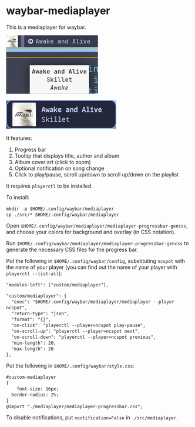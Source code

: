 # waybar-mediaplayer

This is a mediaplayer for waybar.

![showcase](./showcase.png)

![notification](./notification.png)

It features:
1. Progress bar
1. Tooltip that displays title, author and album
1. Album cover art (click to zoom)
1. Optional notification on song change
1. Click to play/pause, scroll up/down to scroll up/down on the playlist

It requires `playerctl` to be installed.

To install:

```
mkdir -p $HOME/.config/waybar/mediaplayer
cp ./src/* $HOME/.config/waybar/mediaplayer
```

Open `$HOME/.config/waybar/mediaplayer/mediaplayer-progressbar-gencss`, and choose your colors for background and overlay (in CSS notation).

Run `$HOME/.config/waybar/mediaplayer/mediaplayer-progressbar-gencss` to generate the necessary CSS files for the progress bar.

Put the following in `$HOME/.config/waybar/config`, substituting `ncspot` with the name of your player (you can find out the name of your player with `playerctl --list-all`):
```
"modules-left": ["custom/mediaplayer"],
```

```
"custom/mediaplayer": {
  "exec": "$HOME/.config/waybar/mediaplayer/mediaplayer --player ncspot",
  "return-type": "json",
  "format": "{}",
  "on-click": "playerctl --player=ncspot play-pause",
  "on-scroll-up": "playerctl --player=ncspot next",
  "on-scroll-down": "playerctl --player=ncspot previous",
  "min-length": 20,
  "max-length": 20
},
```

Put the following in `$HOME/.config/waybar/style.css`:

```
#custom-mediaplayer
{
	font-size: 16px;
  border-radius: 2%;
}
@import "./mediaplayer/mediaplayer-progressbar.css";
```

To disable notifications, put `nootification=False` in `./src/mediaplayer`.

